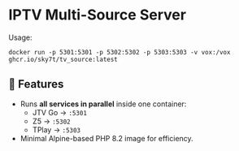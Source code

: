 # IPTV Multi-Source Server

Usage:

`docker run -p 5301:5301 -p 5302:5302 -p 5303:5303 -v vox:/vox ghcr.io/sky7t/tv_source:latest`

## 🚀 Features
- Runs **all services in parallel** inside one container:
  - JTV Go → `:5301`
  - Z5 → `:5302`
  - TPlay → `:5303`
- Minimal Alpine-based PHP 8.2 image for efficiency.


